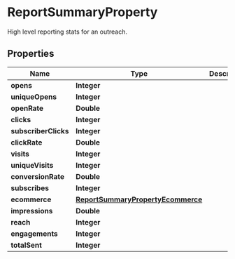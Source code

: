 

# ReportSummaryProperty

High level reporting stats for an outreach.

## Properties

| Name | Type | Description | Notes |
|------------ | ------------- | ------------- | -------------|
|**opens** | **Integer** |  |  [optional] |
|**uniqueOpens** | **Integer** |  |  [optional] |
|**openRate** | **Double** |  |  [optional] |
|**clicks** | **Integer** |  |  [optional] |
|**subscriberClicks** | **Integer** |  |  [optional] |
|**clickRate** | **Double** |  |  [optional] |
|**visits** | **Integer** |  |  [optional] |
|**uniqueVisits** | **Integer** |  |  [optional] |
|**conversionRate** | **Double** |  |  [optional] |
|**subscribes** | **Integer** |  |  [optional] |
|**ecommerce** | [**ReportSummaryPropertyEcommerce**](ReportSummaryPropertyEcommerce.md) |  |  [optional] |
|**impressions** | **Double** |  |  [optional] |
|**reach** | **Integer** |  |  [optional] |
|**engagements** | **Integer** |  |  [optional] |
|**totalSent** | **Integer** |  |  [optional] |



